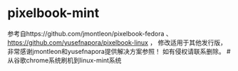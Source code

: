 # pixelbook-mint
参考自https://github.com/jmontleon/pixelbook-fedora 、 https://github.com/yusefnapora/pixelbook-linux ， 修改适用于其他发行版，非常感谢jmontleon和yusefnapora提供解决方案参照！
如有侵权请联系删除。
#从谷歌chrome系统刷机到linux-mint系统
